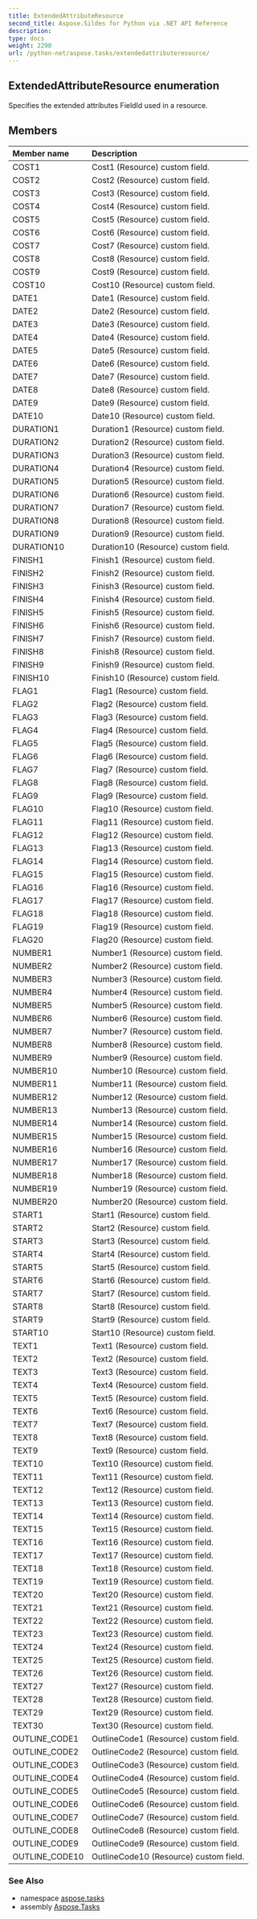 ```yaml
---
title: ExtendedAttributeResource
second_title: Aspose.Sildes for Python via .NET API Reference
description: 
type: docs
weight: 2290
url: /python-net/aspose.tasks/extendedattributeresource/
---
```


## ExtendedAttributeResource enumeration

Specifies the extended attributes FieldId used in a resource.

## Members
| Member name | Description |
| :- | :- |
|COST1|Cost1 (Resource) custom field.|
|COST2|Cost2 (Resource) custom field.|
|COST3|Cost3 (Resource) custom field.|
|COST4|Cost4 (Resource) custom field.|
|COST5|Cost5 (Resource) custom field.|
|COST6|Cost6 (Resource) custom field.|
|COST7|Cost7 (Resource) custom field.|
|COST8|Cost8 (Resource) custom field.|
|COST9|Cost9 (Resource) custom field.|
|COST10|Cost10 (Resource) custom field.|
|DATE1|Date1 (Resource) custom field.|
|DATE2|Date2 (Resource) custom field.|
|DATE3|Date3 (Resource) custom field.|
|DATE4|Date4 (Resource) custom field.|
|DATE5|Date5 (Resource) custom field.|
|DATE6|Date6 (Resource) custom field.|
|DATE7|Date7 (Resource) custom field.|
|DATE8|Date8 (Resource) custom field.|
|DATE9|Date9 (Resource) custom field.|
|DATE10|Date10 (Resource) custom field.|
|DURATION1|Duration1 (Resource) custom field.|
|DURATION2|Duration2 (Resource) custom field.|
|DURATION3|Duration3 (Resource) custom field.|
|DURATION4|Duration4 (Resource) custom field.|
|DURATION5|Duration5 (Resource) custom field.|
|DURATION6|Duration6 (Resource) custom field.|
|DURATION7|Duration7 (Resource) custom field.|
|DURATION8|Duration8 (Resource) custom field.|
|DURATION9|Duration9 (Resource) custom field.|
|DURATION10|Duration10 (Resource) custom field.|
|FINISH1|Finish1 (Resource) custom field.|
|FINISH2|Finish2 (Resource) custom field.|
|FINISH3|Finish3 (Resource) custom field.|
|FINISH4|Finish4 (Resource) custom field.|
|FINISH5|Finish5 (Resource) custom field.|
|FINISH6|Finish6 (Resource) custom field.|
|FINISH7|Finish7 (Resource) custom field.|
|FINISH8|Finish8 (Resource) custom field.|
|FINISH9|Finish9 (Resource) custom field.|
|FINISH10|Finish10 (Resource) custom field.|
|FLAG1|Flag1 (Resource) custom field.|
|FLAG2|Flag2 (Resource) custom field.|
|FLAG3|Flag3 (Resource) custom field.|
|FLAG4|Flag4 (Resource) custom field.|
|FLAG5|Flag5 (Resource) custom field.|
|FLAG6|Flag6 (Resource) custom field.|
|FLAG7|Flag7 (Resource) custom field.|
|FLAG8|Flag8 (Resource) custom field.|
|FLAG9|Flag9 (Resource) custom field.|
|FLAG10|Flag10 (Resource) custom field.|
|FLAG11|Flag11 (Resource) custom field.|
|FLAG12|Flag12 (Resource) custom field.|
|FLAG13|Flag13 (Resource) custom field.|
|FLAG14|Flag14 (Resource) custom field.|
|FLAG15|Flag15 (Resource) custom field.|
|FLAG16|Flag16 (Resource) custom field.|
|FLAG17|Flag17 (Resource) custom field.|
|FLAG18|Flag18 (Resource) custom field.|
|FLAG19|Flag19 (Resource) custom field.|
|FLAG20|Flag20 (Resource) custom field.|
|NUMBER1|Number1 (Resource) custom field.|
|NUMBER2|Number2 (Resource) custom field.|
|NUMBER3|Number3 (Resource) custom field.|
|NUMBER4|Number4 (Resource) custom field.|
|NUMBER5|Number5 (Resource) custom field.|
|NUMBER6|Number6 (Resource) custom field.|
|NUMBER7|Number7 (Resource) custom field.|
|NUMBER8|Number8 (Resource) custom field.|
|NUMBER9|Number9 (Resource) custom field.|
|NUMBER10|Number10 (Resource) custom field.|
|NUMBER11|Number11 (Resource) custom field.|
|NUMBER12|Number12 (Resource) custom field.|
|NUMBER13|Number13 (Resource) custom field.|
|NUMBER14|Number14 (Resource) custom field.|
|NUMBER15|Number15 (Resource) custom field.|
|NUMBER16|Number16 (Resource) custom field.|
|NUMBER17|Number17 (Resource) custom field.|
|NUMBER18|Number18 (Resource) custom field.|
|NUMBER19|Number19 (Resource) custom field.|
|NUMBER20|Number20 (Resource) custom field.|
|START1|Start1 (Resource) custom field.|
|START2|Start2 (Resource) custom field.|
|START3|Start3 (Resource) custom field.|
|START4|Start4 (Resource) custom field.|
|START5|Start5 (Resource) custom field.|
|START6|Start6 (Resource) custom field.|
|START7|Start7 (Resource) custom field.|
|START8|Start8 (Resource) custom field.|
|START9|Start9 (Resource) custom field.|
|START10|Start10 (Resource) custom field.|
|TEXT1|Text1 (Resource) custom field.|
|TEXT2|Text2 (Resource) custom field.|
|TEXT3|Text3 (Resource) custom field.|
|TEXT4|Text4 (Resource) custom field.|
|TEXT5|Text5 (Resource) custom field.|
|TEXT6|Text6 (Resource) custom field.|
|TEXT7|Text7 (Resource) custom field.|
|TEXT8|Text8 (Resource) custom field.|
|TEXT9|Text9 (Resource) custom field.|
|TEXT10|Text10 (Resource) custom field.|
|TEXT11|Text11 (Resource) custom field.|
|TEXT12|Text12 (Resource) custom field.|
|TEXT13|Text13 (Resource) custom field.|
|TEXT14|Text14 (Resource) custom field.|
|TEXT15|Text15 (Resource) custom field.|
|TEXT16|Text16 (Resource) custom field.|
|TEXT17|Text17 (Resource) custom field.|
|TEXT18|Text18 (Resource) custom field.|
|TEXT19|Text19 (Resource) custom field.|
|TEXT20|Text20 (Resource) custom field.|
|TEXT21|Text21 (Resource) custom field.|
|TEXT22|Text22 (Resource) custom field.|
|TEXT23|Text23 (Resource) custom field.|
|TEXT24|Text24 (Resource) custom field.|
|TEXT25|Text25 (Resource) custom field.|
|TEXT26|Text26 (Resource) custom field.|
|TEXT27|Text27 (Resource) custom field.|
|TEXT28|Text28 (Resource) custom field.|
|TEXT29|Text29 (Resource) custom field.|
|TEXT30|Text30 (Resource) custom field.|
|OUTLINE_CODE1|OutlineCode1 (Resource) custom field.|
|OUTLINE_CODE2|OutlineCode2 (Resource) custom field.|
|OUTLINE_CODE3|OutlineCode3 (Resource) custom field.|
|OUTLINE_CODE4|OutlineCode4 (Resource) custom field.|
|OUTLINE_CODE5|OutlineCode5 (Resource) custom field.|
|OUTLINE_CODE6|OutlineCode6 (Resource) custom field.|
|OUTLINE_CODE7|OutlineCode7 (Resource) custom field.|
|OUTLINE_CODE8|OutlineCode8 (Resource) custom field.|
|OUTLINE_CODE9|OutlineCode9 (Resource) custom field.|
|OUTLINE_CODE10|OutlineCode10 (Resource) custom field.|

### See Also

* namespace [aspose.tasks](/tasks/python-net/aspose.tasks/)
* assembly [Aspose.Tasks](/tasks/python-net/)

